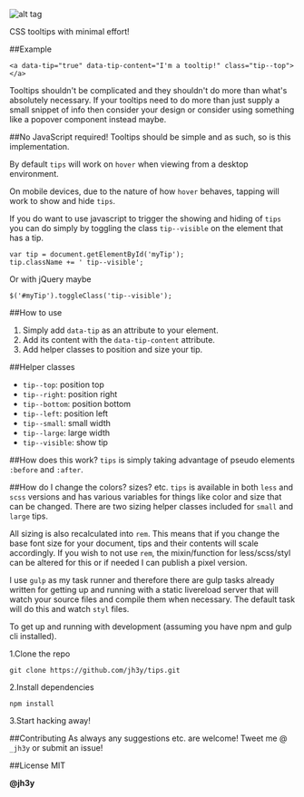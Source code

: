 
![alt tag](https://raw.github.com/jh3y/pics/master/tips/tips.png)

CSS tooltips with minimal effort!

##Example

    <a data-tip="true" data-tip-content="I'm a tooltip!" class="tip--top"></a>

Tooltips shouldn't be complicated and they shouldn't do more than what's absolutely necessary. If your tooltips need to do more than just supply a small snippet of info then consider your design or consider using something like a popover component instead maybe.

##No JavaScript required!
Tooltips should be simple and as such, so is this implementation.

By default `tips` will work on `hover` when viewing from a desktop environment.

On mobile devices, due to the nature of how `hover` behaves, tapping will work to show and hide `tips`.

If you do want to use javascript to trigger the showing and hiding of `tips` you can do simply by toggling the class `tip--visible` on the element that has a tip.

    var tip = document.getElementById('myTip');
    tip.className += ' tip--visible';

Or with jQuery maybe

    $('#myTip').toggleClass('tip--visible');

##How to use
1. Simply add `data-tip` as an attribute to your element.
2. Add its content with the `data-tip-content` attribute.
3. Add helper classes to position and size your tip.

##Helper classes
* `tip--top`: position top
* `tip--right`: position right
* `tip--bottom`: position bottom
* `tip--left`: position left
* `tip--small`: small width
* `tip--large`: large width
* `tip--visible`: show tip

##How does this work?
`tips` is simply taking advantage of pseudo elements `:before` and `:after`.

##How do I change the colors? sizes? etc.
`tips` is available in both `less` and `scss` versions and has various variables for things like color and size that can be changed. There are two sizing helper classes included for `small` and `large` tips.

All sizing is also recalculated into `rem`. This means that if you change the base font size for your document, tips and their contents will scale accordingly. If you wish to not use `rem`, the mixin/function for less/scss/styl can be altered for this or if needed I can publish a pixel version.

I use `gulp` as my task runner and therefore there are gulp tasks already written for getting up and running with a static livereload server that will watch your source files and compile them when necessary. The default task will do this and watch `styl` files.

To get up and running with development (assuming you have npm and gulp cli installed).

1.Clone the repo

    git clone https://github.com/jh3y/tips.git

2.Install dependencies

    npm install

3.Start hacking away!

##Contributing
As always any suggestions etc. are welcome!
Tweet me @ `_jh3y` or submit an issue!

##License
MIT

__@jh3y__

